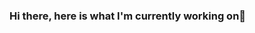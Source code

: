 ### Hi there, here is what I'm currently working on👋

<!--
**priyadarshu/priyadarshu** is a ✨ _special_ ✨ repository because its `README.md` (this file) appears on your GitHub profile.


- 🔭 I’m currently working on ... React Js
- 🌱 I’m currently learning ... React Js and Flutter
- 👯 I’m looking to collaborate on ...Open Source Projects
- 🤔 I’m looking for help with ... React Js projects
- 💬 Ask me about ...
- 📫 How to reach me: ...
- 😄 Pronouns: ...She/Her
- ⚡ Fun fact: ... I am a blogger and a quote writer, while I breathe scripts. `:stuck_out_tongue_winking_eye:`

-->
